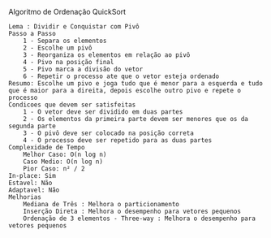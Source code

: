 Algoritmo de Ordenação QuickSort

    Lema : Dividir e Conquistar com Pivô
    Passo a Passo
        1 - Separa os elementos 
        2 - Escolhe um pivô
        3 - Reorganiza os elementos em relação ao pivô
        4 - Pivo na posição final
        5 - Pivo marca a divisão do vetor
        6 - Repetir o processo ate que o vetor esteja ordenado
    Resumo: Escolhe um pivo e joga tudo que é menor para a esquerda e tudo que é maior para a direita, depois escolhe outro pivo e repete o processo
    Condicoes que devem ser satisfeitas
        1 - O vetor deve ser dividido em duas partes
        2 - Os elementos da primeira parte devem ser menores que os da segunda parte
        3 - O pivô deve ser colocado na posição correta
        4 - O processo deve ser repetido para as duas partes
    Complexidade de Tempo
        Melhor Caso: O(n log n)
        Caso Medio: O(n log n)
        Pior Caso: n² / 2
    In-place: Sim
    Estavel: Não
    Adaptavel: Não
    Melhorias
        Mediana de Três : Melhora o particionamento
        Inserção Direta : Melhora o desempenho para vetores pequenos
        Ordenação de 3 elementos - Three-way : Melhora o desempenho para vetores pequenos
